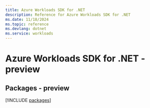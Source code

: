 ```yaml
---
title: Azure Workloads SDK for .NET
description: Reference for Azure Workloads SDK for .NET
ms.date: 11/18/2024
ms.topic: reference
ms.devlang: dotnet
ms.service: workloads
---
```

# Azure Workloads SDK for .NET - preview
## Packages - preview
[!INCLUDE [packages](workloads-index.md)]